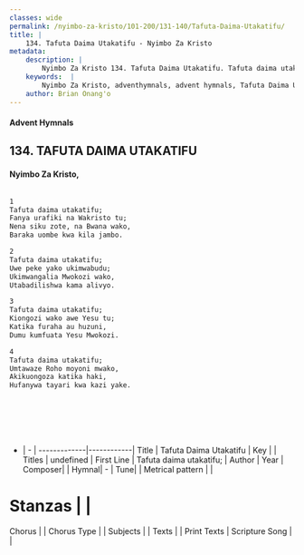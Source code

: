 ```yaml
---
classes: wide
permalink: /nyimbo-za-kristo/101-200/131-140/Tafuta-Daima-Utakatifu/
title: |
    134. Tafuta Daima Utakatifu - Nyimbo Za Kristo
metadata:
    description: |
        Nyimbo Za Kristo 134. Tafuta Daima Utakatifu. Tafuta daima utakatifu;  Fanya urafiki na Wakristo tu; Nena siku zote, na Bwana wako,  Baraka uombe kwa kila jambo.   
    keywords:  |
        Nyimbo Za Kristo, adventhymnals, advent hymnals, Tafuta Daima Utakatifu, Tafuta daima utakatifu; . 
    author: Brian Onang'o
---
```


#### Advent Hymnals
## 134. TAFUTA DAIMA UTAKATIFU
####  Nyimbo Za Kristo,

```txt

1
Tafuta daima utakatifu; 
Fanya urafiki na Wakristo tu;
Nena siku zote, na Bwana wako, 
Baraka uombe kwa kila jambo. 

2
Tafuta daima utakatifu;
Uwe peke yako ukimwabudu;
Ukimwangalia Mwokozi wako,
Utabadilishwa kama alivyo. 

3
Tafuta daima utakatifu;
Kiongozi wako awe Yesu tu;
Katika furaha au huzuni,
Dumu kumfuata Yesu Mwokozi. 

4
Tafuta daima utakatifu;
Umtawaze Roho moyoni mwako,
Akikuongoza katika haki, 
Hufanywa tayari kwa kazi yake.








```

- |   -  |
-------------|------------|
Title | Tafuta Daima Utakatifu |
Key |  |
Titles | undefined |
First Line | Tafuta daima utakatifu;  |
Author | 
Year | 
Composer| |
Hymnal|  - |
Tune|  |
Metrical pattern | |
# Stanzas |  |
Chorus |  |
Chorus Type |  |
Subjects | |
Texts |  |
Print Texts | 
Scripture Song |  |
    

